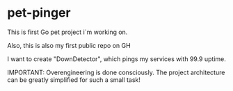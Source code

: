 # pet-pinger

This is first Go pet project i`m working on. 

Also, this is also my first public repo on GH


I want to create "DownDetector", which pings my services with 99.9 uptime.


IMPORTANT:
Overengineering is done consciously.
The project architecture can be greatly simplified for such a small task!